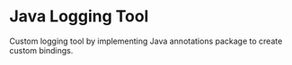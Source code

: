 # Java Logging Tool
Custom logging tool by implementing Java annotations package to create custom bindings.
